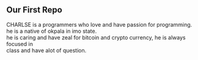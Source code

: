 ## Our First Repo

CHARLSE is a programmers who love and have passion for programming. <br> he is a native of okpala in imo state. <br> he is caring and have zeal for bitcoin and crypto currency, he is always focused in <br> class and have alot of question.